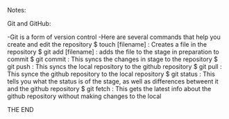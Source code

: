 Notes:


Git and GitHub:

-Git is a form of version control
-Here are several commands that help you create and edit the repository
    $ touch [filename] : Creates a file in the repository
    $ git add [filename] : adds the file to the stage in preparation to commit
    $ git commit : This syncs the changes in stage to the repository
    $ git push : This syncs the local repository to the github repository
    $ git pull : This synce the github repository to the local repository
    $ git status : This tells you what the status is of the stage, as well as differences betweent it and the github repository
    $ git fetch : This gets the latest info about the github repository without making changes to the local


THE END